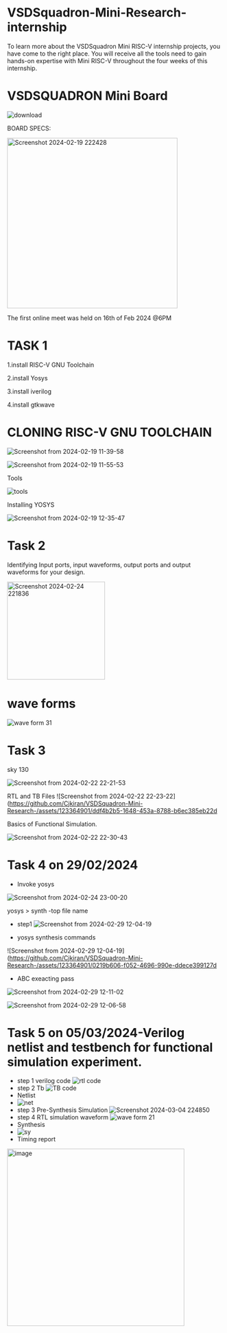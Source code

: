 # VSDSquadron-Mini-Research- internship
To learn more about the VSDSquadron Mini RISC-V internship projects, you have come to the right place. You will receive all the tools need to gain hands-on expertise with Mini RISC-V throughout the four weeks of this internship. 
# VSDSQUADRON Mini Board
![download](https://github.com/Cjkiran/VSDSquadron-Mini-Research-/assets/123364901/0a8e7a8c-3680-4139-9668-1d09c3c6b431)

BOARD SPECS:

<img width="397" alt="Screenshot 2024-02-19 222428" src="https://github.com/Cjkiran/VSDSquadron-Mini-Research-/assets/123364901/f02604f0-daaa-4ea7-8fc5-f17dc1b2907a">

The first online meet was held on 16th of Feb 2024 @6PM

# TASK 1

1.install RISC-V GNU Toolchain

2.install Yosys

3.install iverilog

4.install gtkwave

# CLONING RISC-V GNU TOOLCHAIN

![Screenshot from 2024-02-19 11-39-58](https://github.com/Cjkiran/VSDSquadron-Mini-Research-/assets/123364901/3f1fa709-894a-4a25-9497-a5104b071cd4)

![Screenshot from 2024-02-19 11-55-53](https://github.com/Cjkiran/VSDSquadron-Mini-Research-/assets/123364901/7d2b2de9-23a6-41f6-bb27-bf53b2dcb451)

Tools 

![tools](https://github.com/Cjkiran/VSDSquadron-Mini-Research-/assets/123364901/3622bec7-5884-4f6b-be38-43759cc7de50)

Installing YOSYS

![Screenshot from 2024-02-19 12-35-47](https://github.com/Cjkiran/VSDSquadron-Mini-Research-/assets/123364901/e3253415-f8fa-4de3-9700-184827460a80)

# Task 2
Identifying Input ports, input waveforms, output ports and output waveforms for your design.

<img width="228" alt="Screenshot 2024-02-24 221836" src="https://github.com/Cjkiran/VSDSquadron-Mini-Research-/assets/123364901/1d67a707-a94e-442b-a4c6-8619973ab0ae">

 # wave forms 
 ![wave form 31](https://github.com/Cjkiran/VSDSquadron-Mini-Research-/assets/123364901/b99e1ab3-448a-46aa-ab12-6cc53ed51f70)

 # Task 3
 
 sky 130
 
 ![Screenshot from 2024-02-22 22-21-53](https://github.com/Cjkiran/VSDSquadron-Mini-Research-/assets/123364901/b443e08d-29b9-4fb9-bd64-9a144ef0bb0c)
 
 RTL and TB Files 
 ![Screenshot from 2024-02-22 22-23-22](https://github.com/Cjkiran/VSDSquadron-Mini-Research-/assets/123364901/ddf4b2b5-1648-453a-8788-b6ec385eb22d
 
 Basics of Functional Simulation.
 
 ![Screenshot from 2024-02-22 22-30-43](https://github.com/Cjkiran/VSDSquadron-Mini-Research-/assets/123364901/0491a736-c9d8-4a9c-bfb9-516c5e8859ec)

 # Task 4 on 29/02/2024

 * Invoke yosys 

 ![Screenshot from 2024-02-24 23-00-20](https://github.com/Cjkiran/VSDSquadron-Mini-Research-/assets/123364901/77facdb0-2532-4204-8e00-e27559298e74)

 yosys > synth -top file name 

 * step1
![Screenshot from 2024-02-29 12-04-19](https://github.com/Cjkiran/VSDSquadron-Mini-Research-/assets/123364901/8f703ffd-c356-434e-aed4-b16cdc5318b5)

 * yosys synthesis commands 
 
 ![Screenshot from 2024-02-29 12-04-19](https://github.com/Cjkiran/VSDSquadron-Mini-Research-/assets/123364901/0219b606-f052-4696-990e-ddece399127d
 
 * ABC exeacting pass  
 
 ![Screenshot from 2024-02-29 12-11-02](https://github.com/Cjkiran/VSDSquadron-Mini-Research-/assets/123364901/d9201e13-9ef8-4724-9d26-8c87d04203b4)

 ![Screenshot from 2024-02-29 12-06-58](https://github.com/Cjkiran/VSDSquadron-Mini-Research-/assets/123364901/2458aa36-511e-4e0c-8ff5-56c820b8a4b4)

 # Task 5 on 05/03/2024-Verilog netlist and testbench for functional simulation experiment.
* step 1 verilog code
  ![rtl code](https://github.com/Cjkiran/VSDSquadron-Mini-Research-/assets/123364901/2b13265b-571b-496a-916d-612387b075dd)
* step 2 Tb
  ![TB code](https://github.com/Cjkiran/VSDSquadron-Mini-Research-/assets/123364901/2e038455-5e07-475b-902f-656706e8e2d9)
* Netlist
* 
  ![net](https://github.com/Cjkiran/VSDSquadron-Mini-Research-/assets/123364901/3805f9a1-56a0-4810-ad46-41c099c6c2dc)
* step 3 Pre-Synthesis Simulation
  ![Screenshot 2024-03-04 224850](https://github.com/Cjkiran/VSDSquadron-Mini-Research-/assets/123364901/e4b355d9-c475-4a8d-a7d5-198de97f82e7)
* step 4 RTL simulation waveform
  ![wave form 21 ](https://github.com/Cjkiran/VSDSquadron-Mini-Research-/assets/123364901/ba92942e-adf2-4554-915d-745204bf3de2)
* Synthesis
* ![sy](https://github.com/Cjkiran/VSDSquadron-Mini-Research-/assets/123364901/88eb3963-2b72-4d67-97d2-fed90720cb63)
* Timing report
 <img width="413" alt="image" src="https://github.com/Cjkiran/VSDSquadron-Mini-Research-/assets/123364901/9e0d5aa9-9e49-4076-a119-838d903e8cef">

  



 












  

  









